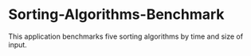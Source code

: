 # Sorting-Algorithms-Benchmark
This application benchmarks five sorting algorithms by time and size of input. 
